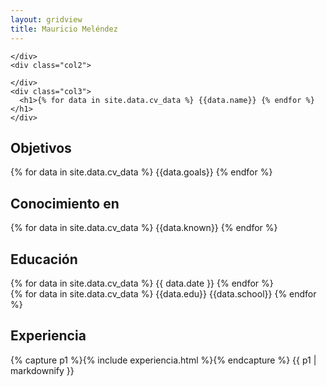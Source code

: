 ```yaml
---
layout: gridview
title: Mauricio Meléndez
---
```

<div class="page">
  <div class="row">
    <div class="col1">

    </div>
    <div class="col2">

    </div>
    <div class="col3">
      <h1>{% for data in site.data.cv_data %} {{data.name}} {% endfor %}</h1>
    </div>
  </div>

  <div class="row">
    <div class="col1">
      <h2>Objetivos</h2>
    </div>
    <div class="col2">
    </div>
    <div class="col3">
      {% for data in site.data.cv_data %} {{data.goals}} {% endfor %}
    </div>
  </div>

  <div class="row">
    <div class="col1">
      <h2>Conocimiento en</h2>
    </div>
    <div class="col2">
    </div>
    <div class="col3">
      {% for data in site.data.cv_data %} {{data.known}} {% endfor %}
    </div>
  </div>

  <div class="row">
    <div class="col1">
      <h2>Educación</h2>
    </div>
    <div class="col2">
    </div>
    <div class="col3">
      <div class="row2">
        <div class="col4">
          {% for data in site.data.cv_data %} {{ data.date }} {% endfor %}
        </div>
        <div class="col5">
          {% for data in site.data.cv_data %} {{data.edu}} {{data.school}} {% endfor %}
        </div>
      </div>
    </div>
  </div>

  <div class="row">
    <div class="col1">
        <h2>Experiencia</h2>
    </div>
    <div class="col2">
    </div>
    <div class="col3">
      {% capture p1 %}{% include experiencia.html %}{% endcapture %}
      {{ p1 | markdownify }}
    </div>
  </div>

</div>
